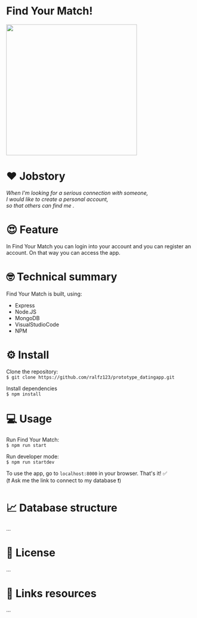# Find Your Match!
<img src="https://github.com/ralfz123/prototype_datingapp/blob/master/docs/screens/scherm1_v1.png?raw=true" width="350" />

# :heart: Jobstory
_When I'm looking for a serious connection with someone,  
_I would like to create a personal account,  
_so that others can find me .___

# :heart_eyes: Feature
In Find Your Match you can login into your account and you can register an account. On that way you can access the app.

# :nerd_face: Technical summary
Find Your Match is built, using:
- Express
- Node.JS
- MongoDB
- VisualStudioCode
- NPM

# :gear: Install
Clone the repository:  
```$ git clone https://github.com/ralfz123/prototype_datingapp.git```

Install dependencies   
```$ npm install```

# :computer: Usage
Run Find Your Match:  
```$ npm run start```

Run developer mode:  
```$ npm run startdev```

To use the app, go to ```localhost:8000``` in your browser. That's it! :white_check_mark:   
(:heavy_exclamation_mark: Ask me the link to connect to my database :heavy_exclamation_mark:) 

# :chart_with_upwards_trend: Database structure
...


# :cop: License
...

# :file_folder: Links resources
...
